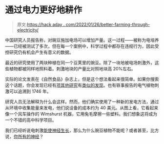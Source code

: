 # 通过电力更好地耕作

> 原文:[https://hack aday . com/2022/01/26/better-farming-through-electricity/](https://hackaday.com/2022/01/26/better-farming-through-electricity/)

中国研究人员报告称，对豌豆施加电场可以增加产量。这一过程——被称为电培养——已经被测试了多次，但在每一个案例中，科学过程中都存在违规行为，因此受控研究仍有机会产生有意义的数据。

最近的研究使用了两块种植在同一个豆荚里的豌豆。除了一块地被电场刺激外，这些植物都被同样地照料着。刺激地块的产量比对照地块高 20%左右。

实际的论文发表在《自然食品》杂志上，但是这个想法看起来很简单。如果你搜索这个话题，你会发现已经有[项其他研究](https://blogs.unimelb.edu.au/sciencecommunication/2019/10/21/electro-culture-the-boost-of-plant-growth-with-electricity/)有[类似的发现](https://tuengr.com/V11B/11A16VM.pdf)。也有轶事报告的电气植物刺激可以追溯到 1746 年。

研究人员无法解释为什么会这样。然而，他们确实使用了一种新的发电方法，通过从环境中收集能量来发电，他们说设备的成本约为 40 美元。从图上看，它看起来像一个风车操作的 Wimshurst 机器，它用兔毛摩擦一些塑料。我们想象这将成为一个不错的高中科学项目。

我们已经听说电刺激[能使神经生长](https://hackaday.com/2019/02/16/biodegradable-implants-supercharge-nerve-regeneration/)，那么为什么豌豆植物不能呢？或者甚至，比方说，[你所有的神经](https://hackaday.com/2017/11/13/shockingly-darpas-brain-stimulator-might-not-be-complete-nonsense/)？